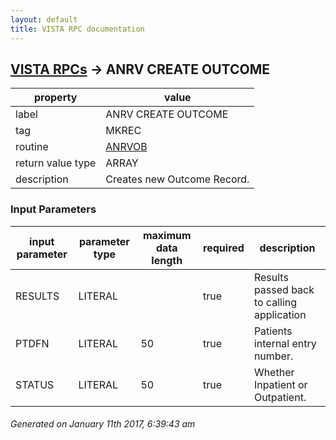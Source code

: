 ```yaml
---
layout: default
title: VISTA RPC documentation
---
```




## [VISTA RPCs](TableOfContent.md) &#8594; ANRV CREATE OUTCOME 

 property | value 
--- | --- 
 label | ANRV CREATE OUTCOME
 tag | MKREC
 routine | [ANRVOB](http://code.osehra.org/dox/Routine_ANRVOB_source.html)
 return value type | ARRAY
 description | Creates new Outcome Record.

### Input Parameters

| input parameter | parameter type | maximum data length | required | description | 
| --- | --- | --- | --- | --- | 
| RESULTS | LITERAL |  | true | Results passed back to calling application | 
| PTDFN | LITERAL | 50 | true | Patients internal entry number. | 
| STATUS | LITERAL | 50 | true | Whether Inpatient or Outpatient. | 




 ###### Generated on January 11th 2017, 6:39:43 am